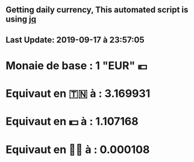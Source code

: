 ## Getting daily currency, This automated script is using [jq](https://stedolan.github.io/jq/)
## Last Update:  2019-09-17 à 23:57:05
 # Monaie de base : 1 "EUR" 💶 
 # Equivaut en 🇹🇳 à :  3.169931 
 # Equivaut en 💵 à : 1.107168
 # Equivaut en 🐱‍💻 à :  0.000108
